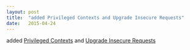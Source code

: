 ```yaml
---
layout: post
title:  "added Privileged Contexts and Upgrade Insecure Requests"
date:   2015-04-24
---
```


added [Privileged Contexts](http://www.w3.org/TR/powerful-features) and [Upgrade Insecure Requests](http://www.w3.org/TR/upgrade-insecure-requests)


